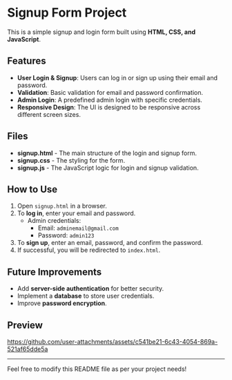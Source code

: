 # Signup Form Project

This is a simple signup and login form built using **HTML, CSS, and JavaScript**.

## Features

- **User Login & Signup**: Users can log in or sign up using their email and password.
- **Validation**: Basic validation for email and password confirmation.
- **Admin Login**: A predefined admin login with specific credentials.
- **Responsive Design**: The UI is designed to be responsive across different screen sizes.

## Files

- **signup.html** - The main structure of the login and signup form.
- **signup.css** - The styling for the form.
- **signup.js** - The JavaScript logic for login and signup validation.

## How to Use

1. Open `signup.html` in a browser.
2. To **log in**, enter your email and password. 
   - Admin credentials:  
     - Email: `adminemail@gmail.com`
     - Password: `admin123`
3. To **sign up**, enter an email, password, and confirm the password.
4. If successful, you will be redirected to `index.html`.

## Future Improvements

- Add **server-side authentication** for better security.
- Implement a **database** to store user credentials.
- Improve **password encryption**.

## Preview

https://github.com/user-attachments/assets/c541be21-6c43-4054-869a-521af65dde5a

---
Feel free to modify this README file as per your project needs!
